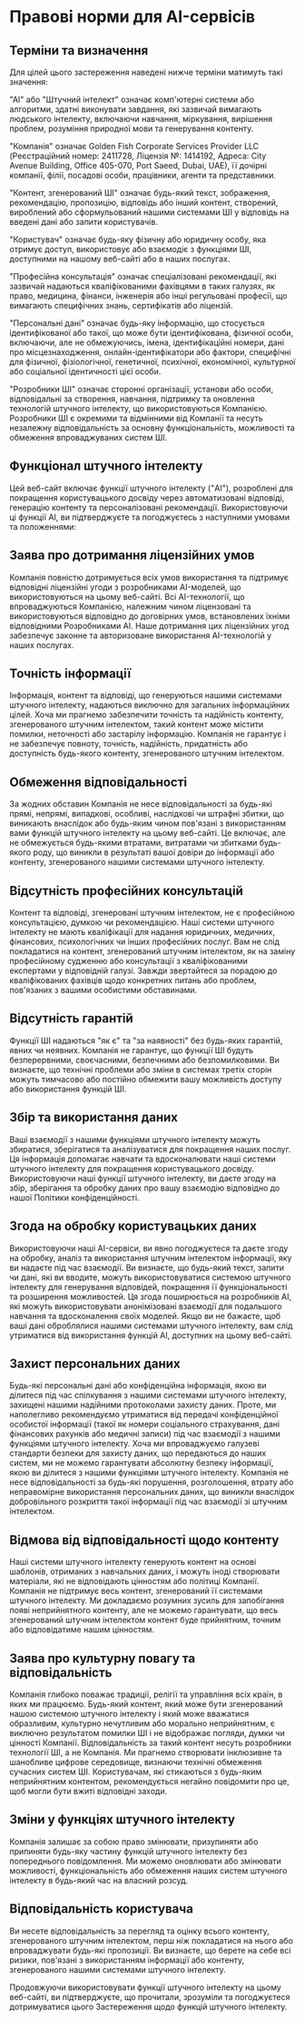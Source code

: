 # Правові норми для AI-сервісів

## Терміни та визначення

Для цілей цього застереження наведені нижче терміни матимуть такі значення:

"AI" або "Штучний інтелект" означає комп'ютерні системи або алгоритми, здатні виконувати завдання, які зазвичай вимагають людського інтелекту, включаючи навчання, міркування, вирішення проблем, розуміння природної мови та генерування контенту.

"Компанія" означає Golden Fish Corporate Services Provider LLC (Реєстраційний номер: 2411728, Ліцензія №: 1414192, Адреса: City Avenue Building, Office 405-070, Port Saeed, Dubai, UAE), її дочірні компанії, філії, посадові особи, працівники, агенти та представники.

"Контент, згенерований ШІ" означає будь-який текст, зображення, рекомендацію, пропозицію, відповідь або інший контент, створений, вироблений або сформульований нашими системами ШІ у відповідь на введені дані або запити користувачів.

"Користувач" означає будь-яку фізичну або юридичну особу, яка отримує доступ, використовує або взаємодіє з функціями ШІ, доступними на нашому веб-сайті або в наших послугах.

"Професійна консультація" означає спеціалізовані рекомендації, які зазвичай надаються кваліфікованими фахівцями в таких галузях, як право, медицина, фінанси, інженерія або інші регульовані професії, що вимагають специфічних знань, сертифікатів або ліцензій.

"Персональні дані" означає будь-яку інформацію, що стосується ідентифікованої або такої, що може бути ідентифікована, фізичної особи, включаючи, але не обмежуючись, імена, ідентифікаційні номери, дані про місцезнаходження, онлайн-ідентифікатори або фактори, специфічні для фізичної, фізіологічної, генетичної, психічної, економічної, культурної або соціальної ідентичності цієї особи.

"Розробники ШІ" означає сторонні організації, установи або особи, відповідальні за створення, навчання, підтримку та оновлення технологій штучного інтелекту, що використовуються Компанією. Розробники ШІ є окремими та відмінними від Компанії та несуть незалежну відповідальність за основну функціональність, можливості та обмеження впроваджуваних систем ШІ.

## Функціонал штучного інтелекту

Цей веб-сайт включає функції штучного інтелекту ("AI"), розроблені для покращення користувацького досвіду через автоматизовані відповіді, генерацію контенту та персоналізовані рекомендації. Використовуючи ці функції AI, ви підтверджуєте та погоджуєтесь з наступними умовами та положеннями:

## Заява про дотримання ліцензійних умов

Компанія повністю дотримується всіх умов використання та підтримує відповідні ліцензійні угоди з розробниками AI-моделей, що використовуються на цьому веб-сайті. Всі AI-технології, що впроваджуються Компанією, належним чином ліцензовані та використовуються відповідно до договірних умов, встановлених їхніми відповідними Розробниками AI. Наше дотримання цих ліцензійних угод забезпечує законне та авторизоване використання AI-технологій у наших послугах.

## Точність інформації

Інформація, контент та відповіді, що генеруються нашими системами штучного інтелекту, надаються виключно для загальних інформаційних цілей. Хоча ми прагнемо забезпечити точність та надійність контенту, згенерованого штучним інтелектом, такий контент може містити помилки, неточності або застарілу інформацію. Компанія не гарантує і не забезпечує повноту, точність, надійність, придатність або доступність будь-якого контенту, згенерованого штучним інтелектом.

## Обмеження відповідальності

За жодних обставин Компанія не несе відповідальності за будь-які прямі, непрямі, випадкові, особливі, наслідкові чи штрафні збитки, що виникають внаслідок або будь-яким чином пов'язані з використанням вами функцій штучного інтелекту на цьому веб-сайті. Це включає, але не обмежується будь-якими втратами, витратами чи збитками будь-якого роду, що виникли в результаті вашої довіри до інформації або контенту, згенерованого нашими системами штучного інтелекту.

## Відсутність професійних консультацій

Контент та відповіді, згенеровані штучним інтелектом, не є професійною консультацією, думкою чи рекомендацією. Наші системи штучного інтелекту не мають кваліфікації для надання юридичних, медичних, фінансових, психологічних чи інших професійних послуг. Вам не слід покладатися на контент, згенерований штучним інтелектом, як на заміну професійному судженню або консультації з кваліфікованими експертами у відповідній галузі. Завжди звертайтеся за порадою до кваліфікованих фахівців щодо конкретних питань або проблем, пов'язаних з вашими особистими обставинами.

## Відсутність гарантій

Функції ШІ надаються "як є" та "за наявності" без будь-яких гарантій, явних чи неявних. Компанія не гарантує, що функції ШІ будуть безперервними, своєчасними, безпечними або безпомилковими. Ви визнаєте, що технічні проблеми або зміни в системах третіх сторін можуть тимчасово або постійно обмежити вашу можливість доступу або використання функцій ШІ.

## Збір та використання даних

Ваші взаємодії з нашими функціями штучного інтелекту можуть збиратися, зберігатися та аналізуватися для покращення наших послуг. Ця інформація допомагає навчати та вдосконалювати наші системи штучного інтелекту для покращення користувацького досвіду. Використовуючи наші функції штучного інтелекту, ви даєте згоду на збір, зберігання та обробку даних про вашу взаємодію відповідно до нашої Політики конфіденційності.

## Згода на обробку користувацьких даних

Використовуючи наші AI-сервіси, ви явно погоджуєтеся та даєте згоду на обробку, аналіз та використання штучним інтелектом інформації, яку ви надаєте під час взаємодії. Ви визнаєте, що будь-який текст, запити чи дані, які ви вводите, можуть використовуватися системою штучного інтелекту для генерування відповідей, покращення її функціональності та розширення можливостей. Ця згода поширюється на розробників AI, які можуть використовувати анонімізовані взаємодії для подальшого навчання та вдосконалення своїх моделей. Якщо ви не бажаєте, щоб ваші дані оброблялися нашими системами штучного інтелекту, вам слід утриматися від використання функцій AI, доступних на цьому веб-сайті.

## Захист персональних даних

Будь-які персональні дані або конфіденційна інформація, якою ви ділитеся під час спілкування з нашими системами штучного інтелекту, захищені нашими надійними протоколами захисту даних. Проте, ми наполегливо рекомендуємо утриматися від передачі конфіденційної особистої інформації (такої як номери соціального страхування, дані фінансових рахунків або медичні записи) під час взаємодії з нашими функціями штучного інтелекту. Хоча ми впроваджуємо галузеві стандарти безпеки для захисту даних, що передаються до наших систем, ми не можемо гарантувати абсолютну безпеку інформації, якою ви ділитеся з нашими функціями штучного інтелекту. Компанія не несе відповідальності за будь-які порушення, розголошення, втрату або неправомірне використання персональних даних, що виникли внаслідок добровільного розкриття такої інформації під час взаємодії зі штучним інтелектом.

## Відмова від відповідальності щодо контенту

Наші системи штучного інтелекту генерують контент на основі шаблонів, отриманих з навчальних даних, і можуть іноді створювати матеріали, які не відповідають цінностям або політиці Компанії. Компанія не підтримує весь контент, згенерований її системами штучного інтелекту. Ми докладаємо розумних зусиль для запобігання появі неприйнятного контенту, але не можемо гарантувати, що весь згенерований штучним інтелектом контент буде прийнятним, точним або відповідатиме нашим цінностям.

## Заява про культурну повагу та відповідальність

Компанія глибоко поважає традиції, релігії та управління всіх країн, в яких ми працюємо. Будь-який контент, який може бути згенерований нашою системою штучного інтелекту і який може вважатися образливим, культурно нечутливим або морально неприйнятним, є виключно результатом помилки ШІ і не відображає погляди, думки чи цінності Компанії. Відповідальність за такий контент несуть розробники технології ШІ, а не Компанія. Ми прагнемо створювати інклюзивне та шанобливе цифрове середовище, визнаючи технічні обмеження сучасних систем ШІ. Користувачам, які стикаються з будь-яким неприйнятним контентом, рекомендується негайно повідомити про це, щоб могли бути вжиті відповідні заходи.

## Зміни у функціях штучного інтелекту

Компанія залишає за собою право змінювати, призупиняти або припиняти будь-яку частину функцій штучного інтелекту без попереднього повідомлення. Ми можемо оновлювати або змінювати можливості, функціональність або обмеження наших систем штучного інтелекту в будь-який час на власний розсуд.

## Відповідальність користувача

Ви несете відповідальність за перегляд та оцінку всього контенту, згенерованого штучним інтелектом, перш ніж покладатися на нього або впроваджувати будь-які пропозиції. Ви визнаєте, що берете на себе всі ризики, пов'язані з використанням інформації або контенту, згенерованого нашими системами штучного інтелекту.

Продовжуючи використовувати функції штучного інтелекту на цьому веб-сайті, ви підтверджуєте, що прочитали, зрозуміли та погоджуєтеся дотримуватися цього Застереження щодо функцій штучного інтелекту.